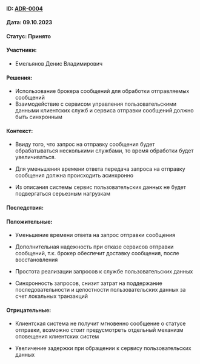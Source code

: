#### ID: [ADR-0004](ADR-0004.md)

#### Дата: 09.10.2023

#### Статус: Принято

#### Участники:
* Емельянов Денис Владимирович

#### Решения:
* Использование брокера сообщений для обработки отправляемых сообщений
* Взаимодействие с сервисом управления пользовательскими данными клиентских служб и сервиса отправки сообщений должно быть синхронным

#### Контекст:
* Ввиду того, что запрос на отправку сообщения будет обрабатываться несколькими службами, то время обработки будет увеличиваться.
* Для уменьшения времени ответа передача запроса на отправку сообщения должна происходить асинхронно

* Из описания системы сервис пользовательских данных не будет подвергаться серьезным нагрузкам

#### Последствия:

#### Положительные:
* Уменьшение времени ответа на запрос отправки сообщения
* Дополнительная надежность при отказе сервисов отправки сообщений, т.к. брокер обеспечит доставку сообщения, после восстановления

* Простота реализации запросов к службе пользовательских данных
* Синхронность запросов, снизит затрат на поддержание последовательности и целостности пользовательских данных за счет локальных транзакций

#### Отрицательные:
* Клиентская система не получит мгновенно сообщение о статусе отправки, возможно стоит предусмотреть отдельный механизм оповещения клиентских систем

* Увеличение задержки при обращении к сервису пользовательских данных
